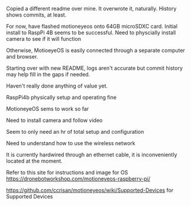 Copied a different readme over mine.  It overwrote it, naturally.  History shows commits, at least.

For now, have flashed motioneyeos onto 64GB microSDXC card.  Initial install to RaspPi 4B seems to be successful. Need to physcially install camera to see if it will function

Otherwise, MotioeyeOS is easily connected through a separate computer and browser.  

Starting over with new README, logs aren't accurate but commit history may help fill in the gaps if needed.

Haven't really done anything of value yet.

RaspPi4b physically setup and operating fine

MotioneyeOS sems to work so far

Need to install camera and follow video

Seem to only need an hr of total setup and configuration

Need to understand how to use the wireless network

It is currently hardwired through an ethernet cable, it is inconveniently located at the moment.

Refer to this site for instructions and image for OS https://dronebotworkshop.com/motioneyeos-raspberry-pi/

https://github.com/ccrisan/motioneyeos/wiki/Supported-Devices for Supported Devices
